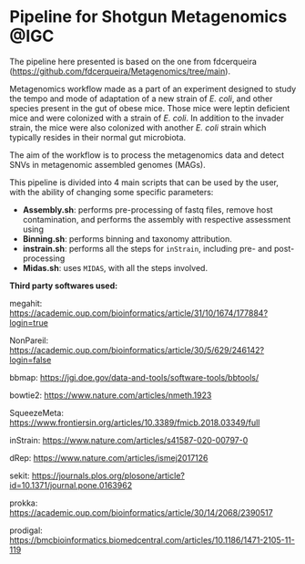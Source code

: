 # Pipeline for Shotgun Metagenomics @IGC 

The pipeline here presented is based on the one from fdcerqueira (https://github.com/fdcerqueira/Metagenomics/tree/main). 

Metagenomics workflow made as a part of an experiment designed to study the tempo and mode of adaptation of a new strain of *E. coli*, and other species present in the gut of obese mice. Those mice were leptin deficient mice and were colonized with a strain of *E. coli*. In addition to the invader strain, the mice were also colonized with another *E. coli* strain which typically resides in their normal gut microbiota.

The aim of the workflow is to process the metagenomics data and detect SNVs in metagenomic assembled genomes (MAGs).

This pipeline is divided into 4 main scripts that can be used by the user, with the ability of changing some specific parameters:
- **Assembly.sh**: performs pre-processing of fastq files, remove host contamination, and performs the assembly with respective assessment using
- **Binning.sh**: performs binning and taxonomy attribution.
- **instrain.sh**: performs all the steps for `inStrain`, including pre- and post-processing
- **Midas.sh**: uses `MIDAS`, with all the steps involved.



**Third party softwares used:**

megahit:
https://academic.oup.com/bioinformatics/article/31/10/1674/177884?login=true

NonPareil:
https://academic.oup.com/bioinformatics/article/30/5/629/246142?login=false

bbmap:
https://jgi.doe.gov/data-and-tools/software-tools/bbtools/

bowtie2:
https://www.nature.com/articles/nmeth.1923

SqueezeMeta:
https://www.frontiersin.org/articles/10.3389/fmicb.2018.03349/full

inStrain:
https://www.nature.com/articles/s41587-020-00797-0

dRep:
https://www.nature.com/articles/ismej2017126

sekit:
https://journals.plos.org/plosone/article?id=10.1371/journal.pone.0163962

prokka:
https://academic.oup.com/bioinformatics/article/30/14/2068/2390517

prodigal:
https://bmcbioinformatics.biomedcentral.com/articles/10.1186/1471-2105-11-119
